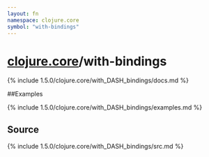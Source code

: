 ```yaml
---
layout: fn
namespace: clojure.core
symbol: "with-bindings"
---
```


# [clojure.core](../)/with-bindings

{% include 1.5.0/clojure.core/with_DASH_bindings/docs.md %}

##Examples

{% include 1.5.0/clojure.core/with_DASH_bindings/examples.md %}
## Source
{% include 1.5.0/clojure.core/with_DASH_bindings/src.md %}

